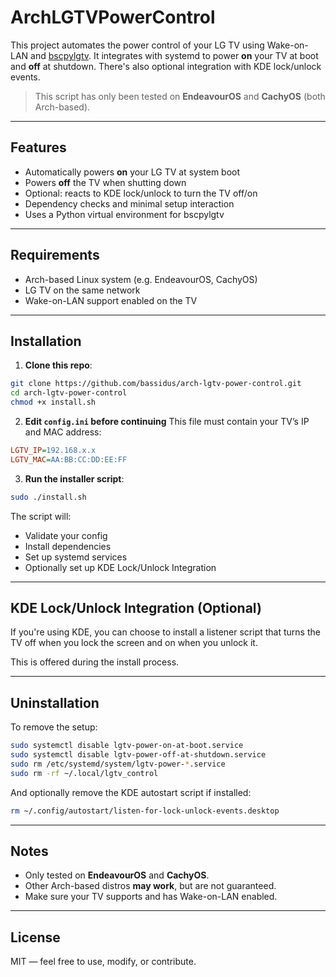 # ArchLGTVPowerControl

This project automates the power control of your LG TV using Wake-on-LAN and [bscpylgtv](https://github.com/chros73/bscpylgtv). It integrates with systemd to power **on** your TV at boot and **off** at shutdown. There's also optional integration with KDE lock/unlock events.

> This script has only been tested on **EndeavourOS** and **CachyOS** (both Arch-based).

---

## Features

- Automatically powers **on** your LG TV at system boot
- Powers **off** the TV when shutting down
- Optional: reacts to KDE lock/unlock to turn the TV off/on
- Dependency checks and minimal setup interaction
- Uses a Python virtual environment for bscpylgtv

---

## Requirements

- Arch-based Linux system (e.g. EndeavourOS, CachyOS)
- LG TV on the same network
- Wake-on-LAN support enabled on the TV

---

## Installation

1. **Clone this repo**:
```bash
git clone https://github.com/bassidus/arch-lgtv-power-control.git
cd arch-lgtv-power-control
chmod +x install.sh
```

2. **Edit `config.ini` before continuing**
This file must contain your TV’s IP and MAC address:

```ini
LGTV_IP=192.168.x.x
LGTV_MAC=AA:BB:CC:DD:EE:FF
```

3. **Run the installer script**:

```bash
sudo ./install.sh
```

The script will:

* Validate your config
* Install dependencies
* Set up systemd services
* Optionally set up KDE Lock/Unlock Integration

---

## KDE Lock/Unlock Integration (Optional)

If you're using KDE, you can choose to install a listener script that turns the TV off when you lock the screen and on when you unlock it.

This is offered during the install process.

---

## Uninstallation

To remove the setup:

```bash
sudo systemctl disable lgtv-power-on-at-boot.service
sudo systemctl disable lgtv-power-off-at-shutdown.service
sudo rm /etc/systemd/system/lgtv-power-*.service
sudo rm -rf ~/.local/lgtv_control
```

And optionally remove the KDE autostart script if installed:

```bash
rm ~/.config/autostart/listen-for-lock-unlock-events.desktop
```

---

## Notes

* Only tested on **EndeavourOS** and **CachyOS**.
* Other Arch-based distros **may work**, but are not guaranteed.
* Make sure your TV supports and has Wake-on-LAN enabled.

---

## License

MIT — feel free to use, modify, or contribute.